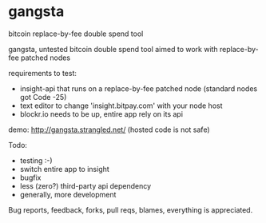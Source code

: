 # gangsta
bitcoin replace-by-fee double spend tool

gangsta, untested bitcoin double spend tool aimed to work with replace-by-fee patched nodes

requirements to test:

- insight-api that runs on a replace-by-fee patched node (standard nodes got Code -25)
- text editor to change 'insight.bitpay.com' with your node host
- blockr.io needs to be up, entire app rely on its api

demo: http://gangsta.strangled.net/ (hosted code is not safe)


Todo: 
- testing :-)
- switch entire app to insight
- bugfix
- less (zero?) third-party api dependency
- generally, more development


Bug reports, feedback, forks, pull reqs, blames, everything is appreciated.

